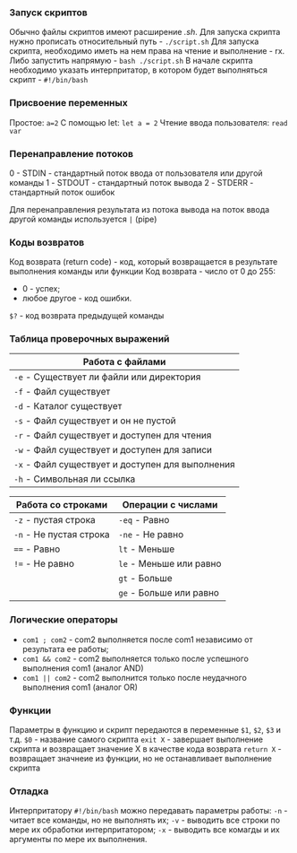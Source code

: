 ### Запуск скриптов

Обычно файлы скриптов имеют расширение *.sh*. Для запуска скрипта нужно прописать относительный путь - `./script.sh`
Для запуска скрипта, необходимо иметь на нем права на чтение и выполнение - rx.
Либо запустить напрямую - `bash ./script.sh`
В начале скрипта необходимо указать интерпритатор, в котором будет выполняться скрипт - `#!/bin/bash`

### Присвоение переменных

Простое: `a=2`
С помощью let: `let a = 2`
Чтение ввода пользователя: `read var`

### Перенаправление потоков

0 - STDIN  - стандартный поток ввода от пользователя или другой команды
1 - STDOUT - стандартный поток вывода
2 - STDERR - стандартный поток ошибок

Для перенаправления результата из потока вывода на поток ввода другой команды используется `|` (pipe)
### Коды возвратов

Код возврата (return code) - код, который возвращается в результате выполнения команды или функции
Код возврата - число от 0 до 255:
 - 0 - успех;
 - любое другое - код ошибки.

`$?` - код возврата предыдущей команды

### Таблица проверочных выражений

| Работа с файлами                                 |
|--------------------------------------------------|
| `-е` - Существует ли файли или директория        |
| `-f` - Файл существует                           |
| `-d` - Каталог существует                        |
| `-s` - Файл существует и он не пустой            |
| `-r` - Файл существует и доступен для чтения     |
| `-w` - Файл существует и доступен для записи     |
| `-x` - Файл существует и доступен для выполнения |
| `-h` - Символьная ли ссылка                      |

| Работа со строками      | Операции с числами     |
|-------------------------|-------------------------|
|`-z` - пустая строка     | `-eq` - Равно |
|`-n` - Не пустая строка  | `-ne` - Не равно |
|`==` - Равно             | `lt` - Меньше |
|`!=` - Не равно          | `le` - Меньше или равно |
|          | `gt` - Больше |
|          | `ge` - Больше или равно |

### Логические операторы

 - `com1 ; com2` - com2 выполняется после com1 независимо от результата ее работы;
 - `com1 && com2` - com2 выполняется только после успешного выполнения com1 (аналог AND)
 - `com1 || com2` - com2 выполнится только после неудачного выполнения com1 (аналог OR)

### Функции

Параметры в функцию и скрипт передаются в переменные `$1`, `$2`, `$3` и т.д. `$0` - название самого скрипта
`exit X` - завершает выполнение скрипта и возвращает значение X в качестве кода возврата
`return X` - возвращает значнеие из функции, но не останавливает выполнение скрипта 

### Отладка
Интерпритатору `#!/bin/bash` можно передавать параметры работы:
`-n` - читает все команды, но не выполнять их;
`-v` - выводить все строки по мере их обработки интерпритатором;
`-x` - выводить все комагды и их аргументы по мере их выполнения.

